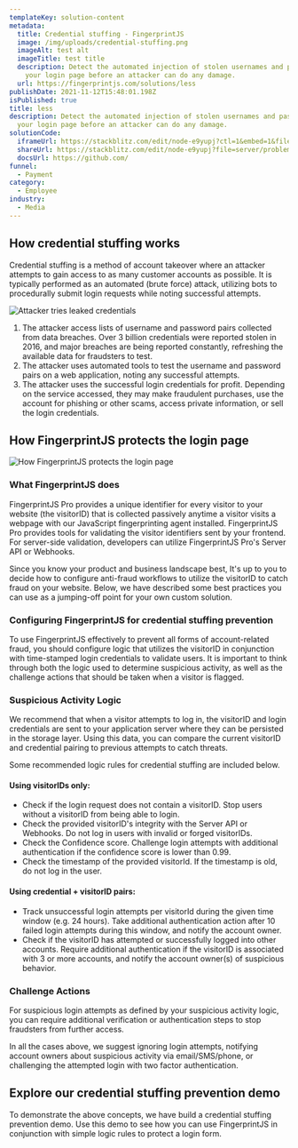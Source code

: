 ```yaml
---
templateKey: solution-content
metadata:
  title: Credential stuffing - FingerprintJS
  image: /img/uploads/credential-stuffing.png
  imageAlt: test alt
  imageTitle: test title
  description: Detect the automated injection of stolen usernames and passwords on
    your login page before an attacker can do any damage.
  url: https://fingerprintjs.com/solutions/less
publishDate: 2021-11-12T15:48:01.198Z
isPublished: true
title: less
description: Detect the automated injection of stolen usernames and passwords on
  your login page before an attacker can do any damage.
solutionCode:
  iframeUrl: https://stackblitz.com/edit/node-e9yupj?ctl=1&embed=1&file=server/problems/CredentialStuffing.js&hideNavigation=1&view=editor
  shareUrl: https://stackblitz.com/edit/node-e9yupj?file=server/problems/CredentialStuffing.js
  docsUrl: https://github.com/
funnel:
  - Payment
category:
  - Employee
industry:
  - Media
---
```


## How credential stuffing works

Credential stuffing is a method of account takeover where an attacker attempts to gain access to as many customer accounts as possible. It is typically performed as an automated (brute force) attack, utilizing bots to procedurally submit login requests while noting successful attempts.

![Attacker tries leaked credentials](/img/uploads/credential-stuffing-diagram1.png)

1. The attacker access lists of username and password pairs collected from data breaches. Over 3 billion credentials were reported stolen in 2016, and major breaches are being reported constantly, refreshing the available data for fraudsters to test.
2. The attacker uses automated tools to test the username and password pairs on a web application, noting any successful attempts.
3. The attacker uses the successful login credentials for profit. Depending on the service accessed, they may make fraudulent purchases, use the account for phishing or other scams, access private information, or sell the login credentials.

## How FingerprintJS protects the login page

![How FingerprintJS protects the login page](/img/uploads/credential-stuffing-diagram2.png)

### What FingerprintJS does

FingerprintJS Pro provides a unique identifier for every visitor to your website (the visitorID) that is collected passively anytime a visitor visits a webpage with our JavaScript fingerprinting agent installed. FingerprintJS Pro provides tools for validating the visitor identifiers sent by your frontend. For server-side validation, developers can utilize FingerprintJS Pro's Server API or Webhooks.

Since you know your product and business landscape best, It's up to you to decide how to configure anti-fraud workflows to utilize the visitorID to catch fraud on your website. Below, we have described some best practices you can use as a jumping-off point for your own custom solution.

### Configuring FingerprintJS for credential stuffing prevention

To use FingerprintJS effectively to prevent all forms of account-related fraud, you should configure logic that utilizes the visitorID in conjunction with time-stamped login credentials to validate users. It is important to think through both the logic used to determine suspicious activity, as well as the challenge actions that should be taken when a visitor is flagged.

### Suspicious Activity Logic

We recommend that when a visitor attempts to log in, the visitorID and login credentials are sent to your application server where they can be persisted in the storage layer. Using this data, you can compare the current visitorID and credential pairing to previous attempts to catch threats.

Some recommended logic rules for credential stuffing are included below.

#### Using visitorIDs only:

- Check if the login request does not contain a visitorID. Stop users without a visitorID from being able to login.
- Check the provided visitorID's integrity with the Server API or Webhooks. Do not log in users with invalid or forged visitorIDs.
- Check the Confidence score. Challenge login attempts with additional authentication if the confidence score is lower than 0.99.
- Check the timestamp of the provided visitorId. If the timestamp is old, do not log in the user.

#### Using credential + visitorID pairs:

- Track unsuccessful login attempts per visitorId during the given time window (e.g. 24 hours). Take additional authentication action after 10 failed login attempts during this window, and notify the account owner.
- Check if the visitorID has attempted or successfully logged into other accounts. Require additional authentication if the visitorID is associated with 3 or more accounts, and notify the account owner(s) of suspicious behavior.

### Challenge Actions

For suspicious login attempts as defined by your suspicious activity logic, you can require additional verification or authentication steps to stop fraudsters from further access.

In all the cases above, we suggest ignoring login attempts, notifying account owners about suspicious activity via email/SMS/phone, or challenging the attempted login with two factor authentication.

## Explore our credential stuffing prevention demo

To demonstrate the above concepts, we have build a credential stuffing prevention demo. Use this demo to see how you can use FingerprintJS in conjunction with simple logic rules to protect a login form.
